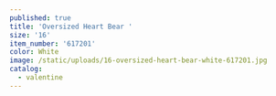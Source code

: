 ```yaml
---
published: true
title: 'Oversized Heart Bear '
size: '16'
item_number: '617201'
color: White
image: /static/uploads/16-oversized-heart-bear-white-617201.jpg
catalog:
  - valentine
---
```


